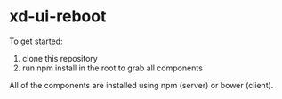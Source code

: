 xd-ui-reboot
================

To get started:

1. clone this repository
2. run npm install in the root to grab all components

All of the components are installed using npm (server) or bower (client).